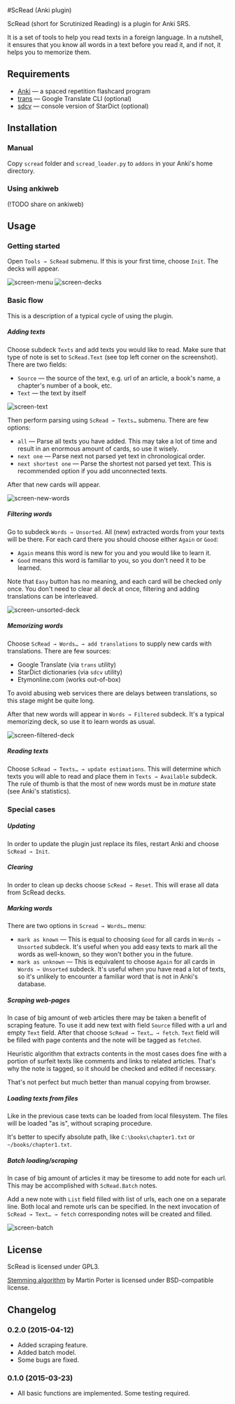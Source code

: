#ScRead (Anki plugin)

ScRead (short for Scrutinized Reading) is a plugin for Anki SRS.

It is a set of tools to help you read texts in a foreign language. 
In a nutshell, it ensures that you know all words in a text before
you read it, and if not, it helps you to memorize them.

## Requirements

* [Anki](http://ankisrs.net/) — a spaced repetition flashcard program
* [trans](http://www.soimort.org/translate-shell/) — Google Translate
  CLI (optional)
* [sdcv](http://sdcv.sourceforge.net/) — console version of StarDict
  (optional)


## Installation

### Manual
Copy `scread` folder and `scread_loader.py` to `addons` in your Anki's
home directory.

### Using ankiweb
(!TODO share on ankiweb)


## Usage 

### Getting started
Open `Tools → ScRead` submenu. If this is your first time,
choose `Init`. The decks will appear.

![screen-menu](./static/screen-menu.png)
![screen-decks](./static/screen-decks.png)

### Basic flow
This is a description of a typical cycle of using the plugin.

##### Adding texts
Choose subdeck `Texts` and add texts you would like to read. Make sure
that type of note is set to `ScRead.Text` (see top left corner on the
screenshot). There are two fields:

* `Source` — the source of the text, e.g. url of an article, a book's name,
  a chapter's number of a book, etc.
* `Text` — the text by itself
  
![screen-text](./static/screen-text.png)

Then perform parsing using `ScRead → Texts…` submenu. There are few options:

* `all` — Parse all texts you have added. This may take a lot of
 time and result in an enormous amount of cards, so use it wisely.
* `next one` — Parse next not parsed yet text in chronological
 order. 
* `next shortest one` — Parse the shortest not parsed yet text.
 This is recommended option if you add unconnected texts. 


After that new cards will appear.

![screen-new-words](./static/screen-new-words.png)

##### Filtering words
Go to subdeck `Words → Unsorted`. All (new) extracted words from your
texts will be there. For each card there you should choose either
`Again` or `Good`:

* `Again` means this word is new for you and you would like to learn it.
* `Good` means this word is familiar to you, so you don't need it to
  be learned.

Note that `Easy` button has no meaning, and each card will be checked
only once.
You don't need to clear all deck at once, filtering and adding
translations can be interleaved.

![screen-unsorted-deck](./static/screen-unsorted-deck.png)

##### Memorizing words

Choose `ScRead → Words… → add translations` to supply new cards with
translations. There are few sources:

* Google Translate (via `trans` utility)
* StarDict dictionaries (via `sdcv` utility)
* Etymonline.com (works out-of-box) 

To avoid abusing web services there are delays between translations,
so this stage might be quite long.

After that new words will appear in `Words → Filtered` subdeck. It's a
typical memorizing deck, so use it to learn words as usual.


![screen-filtered-deck](./static/screen-filtered-deck.png)

##### Reading texts

Choose `ScRead → Texts… → update estimations`. This will determine
which texts you will able to read and place them in `Texts →
Available` subdeck. The rule of thumb is that the most of new words
must be in *mature* state (see Anki's statistics).


### Special cases

##### Updating
In order to update the plugin just replace its files, restart Anki
and choose `ScRead → Init`.

##### Clearing
In order to clean up decks choose `ScRead → Reset`. This will erase
all data from ScRead decks.

##### Marking words
There are two options in `Scread → Words…` menu:

* `mark as known` — This is equal to choosing `Good` for all cards in
  `Words → Unsorted` subdeck. It's useful when you add easy texts to
  mark all the words as well-known, so they won't bother you in the
  future.
* `mark as unknown` — This is equivalent to choose `Again` for all cards
  in `Words → Unsorted` subdeck. It's useful when you have read a lot
  of texts, so it's unlikely to encounter a familiar word that is not
  in Anki's database.

##### Scraping web-pages
In case of big amount of web articles there may be taken a benefit of
scraping feature. To use it add new text with field `Source` filled
with a url and empty `Text` field. After that choose `ScRead → Text… → fetch`.
`Text` field will be filled with page contents and the note will be tagged as `fetched`.

Heuristic algorithm that extracts contents in the most cases does fine
with a portion of surfeit texts like comments and links to related
articles. That's why the note is tagged, so it should be checked and
edited if necessary.

That's not perfect but much better than manual copying from browser.

##### Loading texts from files
Like in the previous case texts can be loaded from local filesystem. The files
will be loaded "as is", without scraping procedure.

It's better to specify absolute path, like `C:\books\chapter1.txt` or
`~/books/chapter1.txt`.

##### Batch loading/scraping
In case of big amount of articles it may be tiresome to add note for
each url. This may be accomplished with `ScRead.Batch` notes. 

Add a new note with `List` field filled with list of urls, each one on
a separate line. Both local and remote urls can be specified. In the
next invocation of `ScRead → Text… → fetch` corresponding notes will
be created and filled.

![screen-batch](./static/screen-batch.png)

## License
ScRead is licensed under GPL3.

[Stemming algorithm](http://tartarus.org/~martin/PorterStemmer/) by
Martin Porter is licensed under BSD-compatible license.

## Changelog

### 0.2.0 (2015-04-12)

* Added scraping feature.
* Added batch model.
* Some bugs are fixed.

### 0.1.0 (2015-03-23)

* All basic functions are implemented. Some testing required.

